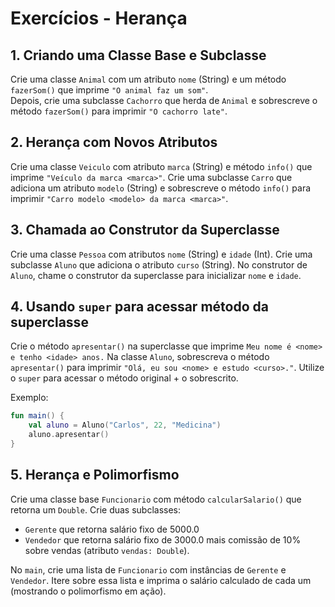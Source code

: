 # Exercícios - Herança

## 1. Criando uma Classe Base e Subclasse

Crie uma classe `Animal` com um atributo `nome` (String) e um método `fazerSom()` que imprime `"O animal faz um som"`.  
Depois, crie uma subclasse `Cachorro` que herda de `Animal` e sobrescreve o método `fazerSom()` para imprimir `"O cachorro late"`.

## 2. Herança com Novos Atributos

Crie uma classe `Veiculo` com atributo `marca` (String) e método `info()` que imprime `"Veículo da marca <marca>"`.
Crie uma subclasse `Carro` que adiciona um atributo `modelo` (String) e sobrescreve o método `info()` para imprimir `"Carro modelo <modelo> da marca <marca>"`.

## 3. Chamada ao Construtor da Superclasse

Crie uma classe `Pessoa` com atributos `nome` (String) e `idade` (Int).
Crie uma subclasse `Aluno` que adiciona o atributo `curso` (String).
No construtor de `Aluno`, chame o construtor da superclasse para inicializar `nome` e `idade`.

## 4. Usando `super` para acessar método da superclasse

Crie o método `apresentar()` na superclasse que imprime `Meu nome é <nome> e tenho <idade> anos.`
Na classe `Aluno`, sobrescreva o método `apresentar()` para imprimir `"Olá, eu sou <nome> e estudo <curso>."`.
Utilize o `super` para acessar o método original + o sobrescrito.

Exemplo:
```kotlin
fun main() {
    val aluno = Aluno("Carlos", 22, "Medicina")
    aluno.apresentar()
}
```

## 5. Herança e Polimorfismo

Crie uma classe base `Funcionario` com método `calcularSalario()` que retorna um `Double`.
Crie duas subclasses:

* `Gerente` que retorna salário fixo de 5000.0
* `Vendedor` que retorna salário fixo de 3000.0 mais comissão de 10% sobre vendas (atributo `vendas: Double`).

No `main`, crie uma lista de `Funcionario` com instâncias de `Gerente` e `Vendedor`.
Itere sobre essa lista e imprima o salário calculado de cada um (mostrando o polimorfismo em ação).